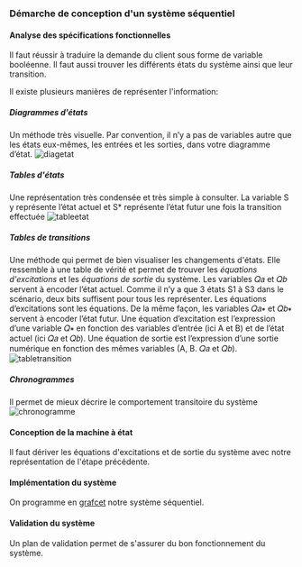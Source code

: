 ### Démarche de conception d'un système séquentiel
#### Analyse des spécifications fonctionnelles
Il faut réussir à traduire la demande du client sous forme de variable booléenne. Il faut aussi trouver les différents états du système ainsi que leur transition.

Il existe plusieurs manières de représenter l'information:
##### Diagrammes d'états
Un méthode très visuelle. Par convention, il n’y a pas de variables autre que les états eux-mêmes, les entrées et les sorties, dans votre diagramme d’état.
![diagetat](Images/diagetat.png)
##### Tables d'états
Une représentation très condensée et très simple à consulter. La variable S y représente l’état actuel et S* représente l’état futur une fois la transition effectuée
![tableetat](Images/tableetat.png)
##### Tables de transitions
Une méthode qui permet de bien visualiser les changements d'états. Elle ressemble à une table de vérité et permet de trouver les *équations d'excitations* et les *équations de sortie* du système. Les variables 𝑄𝑎 et 𝑄𝑏 servent à encoder l’état actuel. Comme il n’y a que 3 états S1 à S3 dans le scénario, deux bits suffisent pour tous les représenter. Les équations d’excitations sont les équations. De la même façon, les variables 𝑄𝑎∗ et 𝑄𝑏∗ servent à encoder l’état futur. Une équation d’excitation est l’expression d’une variable 𝑄∗ en fonction des variables d’entrée (ici A et B) et de l’état actuel (ici 𝑄𝑎 et 𝑄𝑏). Une équation de sortie est l’expression d’une sortie numérique en fonction des mêmes variables (A, B. 𝑄𝑎 et 𝑄𝑏).
![tabletransition](Images/tabletransition.png)
##### Chronogrammes
Il permet de mieux décrire le comportement transitoire du système
![chronogramme](Images/chronogramme.png)
#### Conception de la machine à état
Il faut dériver les équations d'excitations et de sortie du système avec notre représentation de l'étape précédente.
#### Implémentation du système
On programme en [grafcet](Base%20du%20grafcet.md) notre système séquentiel.
#### Validation du système
Un plan de validation permet de s'assurer du bon fonctionnement du système.